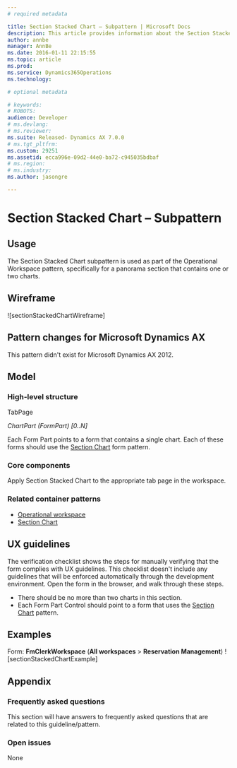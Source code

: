 ```yaml
---
# required metadata

title: Section Stacked Chart – Subpattern | Microsoft Docs
description: This article provides information about the Section Stacked Chart subpattern. This subpattern is used as part of the Operational Workspace pattern when a panorama section contains one or two charts.  
author: annbe
manager: AnnBe
ms.date: 2016-01-11 22:15:55
ms.topic: article
ms.prod: 
ms.service: Dynamics365Operations
ms.technology: 

# optional metadata

# keywords: 
# ROBOTS: 
audience: Developer
# ms.devlang: 
# ms.reviewer: 
ms.suite: Released- Dynamics AX 7.0.0
# ms.tgt_pltfrm: 
ms.custom: 29251
ms.assetid: ecca996e-09d2-44e0-ba72-c945035bdbaf
# ms.region: 
# ms.industry: 
ms.author: jasongre

---
```


# Section Stacked Chart – Subpattern

Usage
-----

The Section Stacked Chart subpattern is used as part of the Operational Workspace pattern, specifically for a panorama section that contains one or two charts.

## Wireframe
![sectionStackedChartWireframe]

## Pattern changes for Microsoft Dynamics AX
This pattern didn't exist for Microsoft Dynamics AX 2012.

## Model
### High-level structure

TabPage

*ChartPart (FormPart) \[0..N\]*

Each Form Part points to a form that contains a single chart. Each of these forms should use the [Section Chart](http://ax.help.dynamics.com/en/wiki/section-chart-form-pattern/) form pattern.

### Core components

Apply Section Stacked Chart to the appropriate tab page in the workspace.

### Related container patterns

-   [Operational workspace](http://ax.help.dynamics.com/en/wiki/workspace-form-pattern/)
-   [Section Chart](http://ax.help.dynamics.com/en/wiki/section-chart-form-pattern/)

## UX guidelines
The verification checklist shows the steps for manually verifying that the form complies with UX guidelines. This checklist doesn't include any guidelines that will be enforced automatically through the development environment. Open the form in the browser, and walk through these steps.

-   There should be no more than two charts in this section.
-   Each Form Part Control should point to a form that uses the [Section Chart](http://ax.help.dynamics.com/en/wiki/section-chart-form-pattern/) pattern.

## Examples
Form: **FmClerkWorkspace** (**All workspaces** &gt; **Reservation Management**) ![sectionStackedChartExample]

## Appendix
### Frequently asked questions

This section will have answers to frequently asked questions that are related to this guideline/pattern.

### Open issues

None

